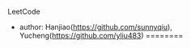 LeetCode
* author: Hanjiao(https://github.com/sunnyqiu), Yucheng(https://github.com/yliu483)
========
